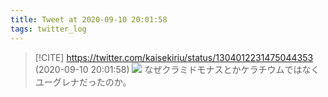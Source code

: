 ```yaml
---
title: Tweet at 2020-09-10 20:01:58
tags: twitter_log
---
```


> [!CITE] https://twitter.com/kaisekiriu/status/1304012231475044353 (2020-09-10 20:01:58)
> ![](https://twitter.com/kaisekiriu/status/1304012231475044353)
> なぜクラミドモナスとかケラチウムではなくユーグレナだったのか。
